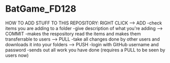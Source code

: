 # BatGame_FD128


HOW TO ADD STUFF TO THIS REPOSITORY:
RIGHT CLICK
--> ADD
	-check items you are adding to a folder
	-give description of what you're adding
--> COMMIT
	-makes the respository read the items and makes them transferrable to users
--> PULL
	-take all changes done by other users and downloads it into your folders
--> PUSH
	-login with GitHub username and password
	-sends out all work you have done (requires a PULL to be seen by users now)